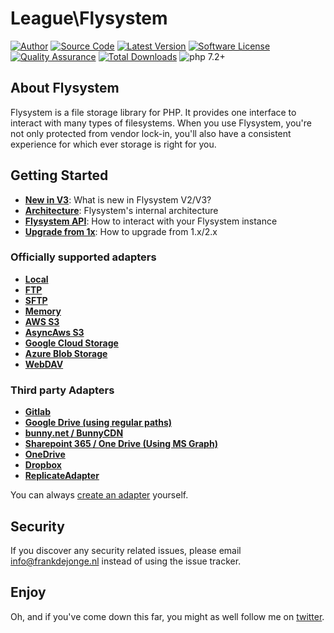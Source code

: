 # League\Flysystem

[![Author](https://img.shields.io/badge/author-@frankdejonge-blue.svg)](https://twitter.com/frankdejonge)
[![Source Code](https://img.shields.io/badge/source-thephpleague/flysystem-blue.svg)](https://github.com/thephpleague/flysystem)
[![Latest Version](https://img.shields.io/github/tag/thephpleague/flysystem.svg)](https://github.com/thephpleague/flysystem/releases)
[![Software License](https://img.shields.io/badge/license-MIT-brightgreen.svg)](https://github.com/thephpleague/flysystem/blob/master/LICENSE)
[![Quality Assurance](https://github.com/thephpleague/flysystem/workflows/Quality%20Assurance/badge.svg?branch=2.x)](https://github.com/thephpleague/flysystem/actions?query=workflow%3A%22Quality+Assurance%22)
[![Total Downloads](https://img.shields.io/packagist/dt/league/flysystem.svg)](https://packagist.org/packages/league/flysystem)
![php 7.2+](https://img.shields.io/badge/php-min%208.0.2-red.svg)

## About Flysystem

Flysystem is a file storage library for PHP. It provides one interface to
interact with many types of filesystems. When you use Flysystem, you're
not only protected from vendor lock-in, you'll also have a consistent experience
for which ever storage is right for you.

## Getting Started

-   **[New in V3](https://flysystem.thephpleague.com/docs/what-is-new/)**: What is new in Flysystem V2/V3?
-   **[Architecture](https://flysystem.thephpleague.com/docs/architecture/)**: Flysystem's internal architecture
-   **[Flysystem API](https://flysystem.thephpleague.com/docs/usage/filesystem-api/)**: How to interact with your Flysystem instance
-   **[Upgrade from 1x](https://flysystem.thephpleague.com/docs/upgrade-from-1.x/)**: How to upgrade from 1.x/2.x

### Officially supported adapters

-   **[Local](https://flysystem.thephpleague.com/docs/adapter/local/)**
-   **[FTP](https://flysystem.thephpleague.com/docs/adapter/ftp/)**
-   **[SFTP](https://flysystem.thephpleague.com/docs/adapter/sftp-v3/)**
-   **[Memory](https://flysystem.thephpleague.com/docs/adapter/in-memory/)**
-   **[AWS S3](https://flysystem.thephpleague.com/docs/adapter/aws-s3-v3/)**
-   **[AsyncAws S3](https://flysystem.thephpleague.com/docs/adapter/async-aws-s3/)**
-   **[Google Cloud Storage](https://flysystem.thephpleague.com/docs/adapter/google-cloud-storage/)**
-   **[Azure Blob Storage](https://flysystem.thephpleague.com/docs/adapter/azure-blob-storage/)**
-   **[WebDAV](https://flysystem.thephpleague.com/docs/adapter/webdav/)**

### Third party Adapters

-   **[Gitlab](https://github.com/RoyVoetman/flysystem-gitlab-storage)**
-   **[Google Drive (using regular paths)](https://github.com/masbug/flysystem-google-drive-ext)**
-   **[bunny.net / BunnyCDN](https://github.com/PlatformCommunity/flysystem-bunnycdn/tree/v3)**
-   **[Sharepoint 365 / One Drive (Using MS Graph)](https://github.com/shitware-ltd/flysystem-msgraph)**
-   **[OneDrive](https://github.com/doerffler/flysystem-onedrive)**
-   **[Dropbox](https://github.com/spatie/flysystem-dropbox)**
-   **[ReplicateAdapter](https://github.com/ajgarlag/flysystem-replicate)**

You can always [create an adapter](https://flysystem.thephpleague.com/docs/advanced/creating-an-adapter/) yourself.

## Security

If you discover any security related issues, please email info@frankdejonge.nl instead of using the issue tracker.

## Enjoy

Oh, and if you've come down this far, you might as well follow me on [twitter](https://twitter.com/frankdejonge).
